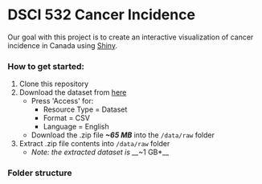 # DSCI 532 Cancer Incidence

Our goal with this project is to create an interactive visualization of cancer incidence in Canada using [Shiny](https://shiny.rstudio.com/).

### How to get started:

1. Clone this repository
2. Download the dataset from [here](https://open.canada.ca/data/en/dataset/e667992c-5f2e-425a-8a44-a880930d82d8)
    - Press 'Access' for:
        - Resource Type = Dataset
        - Format = CSV
        - Language = English
    - Download the .zip file __*~65 MB*__ into the `/data/raw` folder
3. Extract .zip file contents into `/data/raw` folder
    - *Note: the extracted dataset is __*~1 GB*__

### Folder structure
